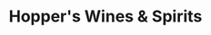 ---
title: "Hopper's Wines & Spirits"
url: /new-orleans/hoppers-wines-und-spirits/
shop: Spirituosen
---